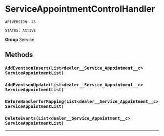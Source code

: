 # ServiceAppointmentControlHandler

`APIVERSION: 45`

`STATUS: ACTIVE`



**Group** Service

## Methods
### `AddEventsonInsert(List<dealer__Service_Appointment__c> ServiceAppointmentList)`
### `AddEventsonUpdate(List<dealer__Service_Appointment__c> ServiceAppointmentList)`
### `BeforeHandlerforMapping(List<dealer__Service_Appointment__c> ServiceAppointmentList)`
### `DeleteEvents(List<dealer__Service_Appointment__c> ServiceAppointmentList)`
---
